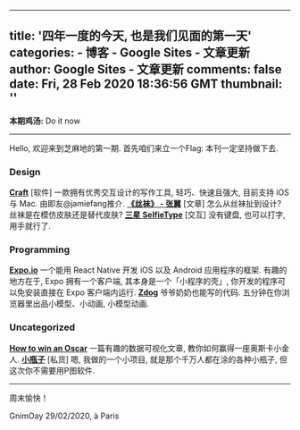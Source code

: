 
---
title: '四年一度的今天, 也是我们见面的第一天'
categories: 
    - 博客
    - Google Sites - 文章更新
author: Google Sites - 文章更新
comments: false
date: Fri, 28 Feb 2020 18:36:56 GMT
thumbnail: ''
---

<div>   
<p><strong>本期鸡汤:</strong> Do it now</p>
<hr>
<p>Hello, 欢迎来到芝麻地的第一期. 首先咱们来立一个Flag: 本刊一定坚持做下去.</p>
<h3>Design</h3>
<p><a href="https://www.craft.do/download/"><strong>Craft</strong></a>
[软件] 一款拥有优秀交互设计的写作工具, 轻巧、快速且强大, 目前支持 iOS 与 Mac. 由即友@jamiefang推介.
<a href="https://www.douban.com/note/102501045/"><strong>《丝袜》 - 张翼</strong></a>
[文章] 怎么从丝袜扯到设计? 丝袜是在模仿皮肤还是替代皮肤?
<a href="https://www.pearvideo.com/video_1639656"><strong>三星 SelfieType</strong></a>
[交互] 没有键盘, 也可以打字, 用手就行了.</p>
<h3>Programming</h3>
<p><a href="https://expo.io/"><strong>Expo.io</strong></a>
一个能用 React Native 开发 iOS 以及 Android 应用程序的框架. 有趣的地方在于, Expo 拥有一个客户端, 其本身是一个「小程序的壳」, 你开发的程序可以免安装直接在 Expo 客户端内运行.
<a href="https://zzz.dog/"><strong>Zdog</strong></a>
爷爷奶奶也能写的代码. 五分钟在你浏览器里出品小模型、小动画, 小模型动画.</p>
<h3>Uncategorized</h3>
<p><a href="https://observablehq.com/@bartok32/how-to-win-an-oscar"><strong>How to win an Oscar</strong></a>
一篇有趣的数据可视化文章, 教你如何赢得一座奥斯卡小金人.
<a href="https://observablehq.com/@gnimoay/untitled/3"><strong>小瓶子</strong></a>
[私货] 嗯, 我做的一个小项目, 就是那个千万人都在涂的各种小瓶子, 但这次你不需要用P图软件.</p>
<hr>
<p>周末愉快！</p>
<p>GnimOay
29/02/2020, à Paris</p>
  
</div>
            